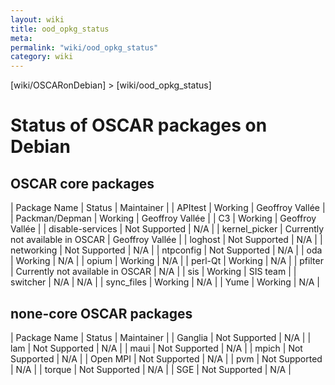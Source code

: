 ```yaml
---
layout: wiki
title: ood_opkg_status
meta: 
permalink: "wiki/ood_opkg_status"
category: wiki
---
```

<!-- Name: ood_opkg_status -->
<!-- Version: 2 -->
<!-- Author: valleegr -->

[wiki/OSCARonDebian] > [wiki/ood_opkg_status]

# Status of OSCAR packages on Debian

## OSCAR core packages

| Package Name | Status | Maintainer |
| APItest | Working | Geoffroy Vallée |
| Packman/Depman | Working | Geoffroy Vallée |
| C3 | Working | Geoffroy Vallée |
| disable-services | Not Supported | N/A |
| kernel_picker | Currently not available in OSCAR | Geoffroy Vallée |
| loghost | Not Supported | N/A |
| networking | Not Supported | N/A |
| ntpconfig | Not Supported | N/A |
| oda | Working | N/A |
| opium | Working | N/A |
| perl-Qt | Working | N/A |
| pfilter | Currently not available in OSCAR | N/A |
| sis | Working | SIS team |
| switcher | N/A | N/A |
| sync_files | Working | N/A |
| Yume | Working | N/A |

## none-core OSCAR packages

| Package Name | Status | Maintainer |
| Ganglia | Not Supported | N/A |
| lam | Not Supported | N/A |
| maui | Not Supported | N/A |
| mpich | Not Supported | N/A |
| Open MPI | Not Supported | N/A |
| pvm | Not Supported | N/A |
| torque | Not Supported | N/A |
| SGE | Not Supported | N/A |

